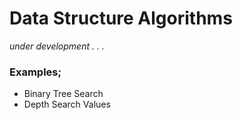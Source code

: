 # Data Structure Algorithms

_under development . . ._

### Examples;
- Binary Tree Search
- Depth Search Values
